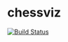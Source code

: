 # chessviz
[![Build Status](https://travis-ci.com/Elizaser/chessviz.svg?branch=master)](https://travis-ci.com/Elizaser/chessviz)